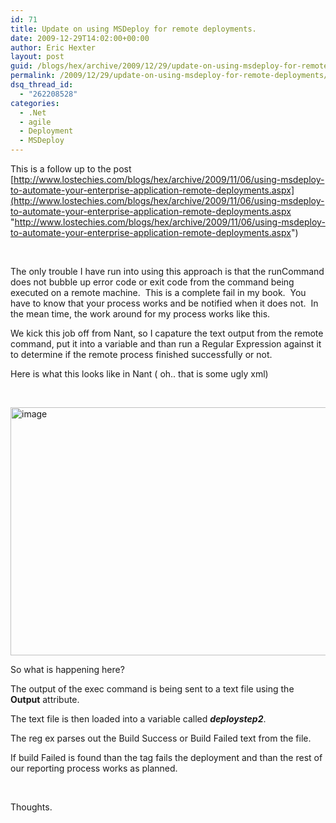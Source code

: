 ```yaml
---
id: 71
title: Update on using MSDeploy for remote deployments.
date: 2009-12-29T14:02:00+00:00
author: Eric Hexter
layout: post
guid: /blogs/hex/archive/2009/12/29/update-on-using-msdeploy-for-remote-deployments.aspx
permalink: /2009/12/29/update-on-using-msdeploy-for-remote-deployments/
dsq_thread_id:
  - "262208528"
categories:
  - .Net
  - agile
  - Deployment
  - MSDeploy
---
```

This is a follow up to the post [http://www.lostechies.com/blogs/hex/archive/2009/11/06/using-msdeploy-to-automate-your-enterprise-application-remote-deployments.aspx](http://www.lostechies.com/blogs/hex/archive/2009/11/06/using-msdeploy-to-automate-your-enterprise-application-remote-deployments.aspx "http://www.lostechies.com/blogs/hex/archive/2009/11/06/using-msdeploy-to-automate-your-enterprise-application-remote-deployments.aspx")

&#160;

The only trouble I have run into using this approach is that the runCommand does not bubble up error code or exit code from the command being executed on a remote machine.&#160; This is a complete fail in my book.&#160; You have to know that your process works and be notified when it does not.&#160; In the mean time, the work around for my process works like this.

We kick this job off from Nant, so I capature the text output from the remote command, put it into a variable and than run a Regular Expression against it to determine if the remote process finished successfully or not.

Here is what this looks like in Nant ( oh.. that is some ugly xml) 

&#160;

[<img style="border-bottom: 0px;border-left: 0px;border-top: 0px;border-right: 0px" border="0" alt="image" src="http://lostechies.com/erichexter/files/2011/03/image_thumb_11B8B3F2.png" width="1028" height="397" />](http://lostechies.com/erichexter/files/2011/03/image_407E6C94.png) 

So what is happening here?

The output of the exec command is being sent to a text file using the **Output** attribute.

The text file is then loaded into a variable called _**deploystep2**_.

The reg ex parses out the Build Success or Build Failed text from the file.

If build Failed is found than the _**<fail>**_ tag fails the deployment and than the rest of our reporting process works as planned.

&#160;

Thoughts.